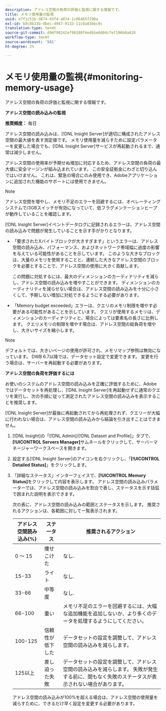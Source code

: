 ```yaml
---
description: アドレス空間の負荷の評価と監視に関する情報です。
title: メモリ使用量の監視
uuid: e7f1c51b-d874-43f4-a074-1c064b5f298a
exl-id: b8c0b33b-dbec-4947-911b-11c8a83bbc9c
translation-type: tm+mt
source-git-commit: d9df90242ef96188f4e4b5e6d04cfef196b0a628
workflow-type: tm+mt
source-wordcount: '581'
ht-degree: 2%

---
```


# メモリ使用量の監視{#monitoring-memory-usage}

アドレス空間の負荷の評価と監視に関する情報です。

**アドレス空間の読み込みの監視**

**推奨頻度：** 毎日

アドレス空間の読み込みは、[!DNL Insight Server]が適切に構成されたアドレス空間の最大値を表す測定値です。 メモリ使用量を減らすために設定パラメーターを変更した場合でも、[!DNL Insight Server]サービスが再起動されるまで、通常は減少しません。

アドレス空間の使用率が予期せぬ増加に対応するため、アドレス空間の負荷の最大値に安全マージンが組み込まれています。 この安全証拠金にわざと切り込んではいけません。 これは、緊急の場合にのみ使用でき、Adobeアプリケーションに追加された機能のサポートには使用できません。

>[!NOTE]
>
>アドレス空間を増やし、メモリ不足のエラーを回避するには、オペレーティングシステムで/3GBスイッチが有効になっていて、低フラグメンテーションヒープが動作していることを確認します。

[!DNL Insight Server]イベントデータログに記録されるエラーは、アドレス空間の読み込みで問題が発生していることを示す手がかりとなります。

* 「要求されたXバイトブロックが大きすぎます」というエラーは、アドレス空間の読み込み、パフォーマンス、およびネットワーク帯域幅に過度の影響を与えている可能性があることを示しています。 このような大きなブロックは、大量のメモリを使用することと、連続した大きなアドレス空間のブロックを必要とすることで、アドレス空間の使用に大きく貢献します。

   この問題に対処するには、最大のディメンションのカーディナリティを減らし、アドレス空間の読み込みを増やすことができます。 ディメンションのカーディナリティを減らせない場合は、アドレス空間の読み込みを十分に小さくして、予期しない増加に対処できるようにする必要があります。
* 「Memory budget exceeded」エラーは、クエリのメモリ制限を増やす必要がある可能性があることを示しています。 クエリが使用するメモリは、ディメンションのカーディナリティと、場合によっては要素名の長さに比例します。 クエリメモリの制限を増やす場合は、アドレス空間の総負荷を増やし、大きいサイズを縮小します。

>[!NOTE]
>
>デフォルトでは、大きいページの使用が許可され、メモリマップ参照は無効になっています。 DWB 6.7以降では、データセット設定で変更できます。 変更を行う場合は、サーバーを再起動する必要があります。

**アドレス空間の負荷を評価するには**

お使いのシステムのアドレス空間の読み込みを正確に評価するために、Adobeではデータセットを再処理し、[!DNL Insight Server]を再起動せずに通常のクエリを実行し、次の手順に従って測定されたアドレス空間の読み込みを表示することを推奨します。

[!DNL Insight Server]が最後に再起動されてから再処理されず、クエリーが大幅に行われない場合は、アドレス空間の読み込みから結論を引き出すことはできません。

1. [!DNL Insight]の「[!DNL Admin]/[!DNL Dataset and Profile]」タブで、**[!UICONTROL Servers Manager]**&#x200B;サムネールをクリックして、サーバーマネージャーワークスペースを開きます。
1. 設定する[!DNL Insight Server]のアイコンを右クリックし、「**[!UICONTROL Detailed Status]**」をクリックします。
1. 「詳細なステータス」インターフェイスで、**[!UICONTROL Memory Status]**&#x200B;をクリックして内容を表示します。 アドレス空間の読み込みパラメーターでは、アドレス空間の読み込みを割合で表し、ステータスを示す括弧で囲まれた説明を表示できます。

   次の表に、アドレス空間の読み込みの範囲とステータスを示します。 推奨されるアクションは、各範囲に対して一覧表示されます。

   | アドレス空間読み込み(%) | ステータス | 推奨されるアクション |
   |---|---|---|
   | 0 ～ 15 | 痩せこけた | なし. |
   | 15-33 | ライト | なし. |
   | 33-66 | 中等度 | なし. |
   | 66-100 | 重い | メモリ不足のエラーを回避するには、大幅な追加機能を追加しないか、より多くのデータを処理するようにしてください。 |
   | 100-125 | 信頼性が低下した | データセットの設定を調整して、アドレス空間の読み込みを減らします。 |
   | 125以上 | 差し迫った失敗 | データセットの設定を調整して、アドレス空間の読み込みを減らします。 失敗が発生する前に、間もなく失敗のステータスが表示されない場合があります。 |

   アドレス空間の読み込みが100%を超える場合は、アドレス空間の使用量を減らすために、できるだけ早く設定を変更する必要があります。
